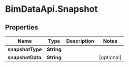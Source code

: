 # BimDataApi.Snapshot

## Properties

Name | Type | Description | Notes
------------ | ------------- | ------------- | -------------
**snapshotType** | **String** |  | 
**snapshotData** | **String** |  | [optional] 


